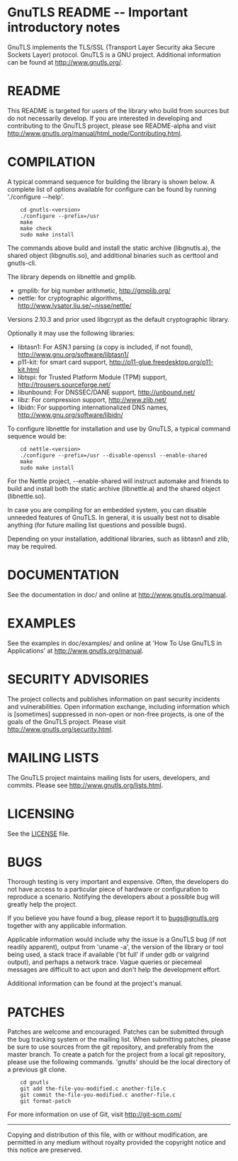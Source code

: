 GnuTLS README -- Important introductory notes
=============================================

GnuTLS implements the TLS/SSL (Transport Layer Security aka Secure
Sockets Layer) protocol.  GnuTLS is a GNU project.  Additional
information can be found at <http://www.gnutls.org/>.


README
======

This README is targeted for users of the library who build from
sources but do not necessarily develop.  If you are interested
in developing and contributing to the GnuTLS project, please
see README-alpha and visit
http://www.gnutls.org/manual/html_node/Contributing.html.


COMPILATION
===========

A typical command sequence for building the library is shown below.
A complete list of options available for configure can be found
by running './configure --help'.

```
    cd gnutls-<version>
    ./configure --prefix=/usr
    make
    make check
    sudo make install
```

The commands above build and install the static archive (libgnutls.a),
the shared object (libgnutls.so), and additional binaries such as certtool 
and gnutls-cli.

The library depends on libnettle and gmplib. 
* gmplib: for big number arithmetic, http://gmplib.org/
* nettle: for cryptographic algorithms, http://www.lysator.liu.se/~nisse/nettle/

Versions 2.10.3 and prior used libgcrypt as the default cryptographic library.

Optionally it may use the following libraries:
* libtasn1: For ASN.1 parsing (a copy is included, if not found), http://www.gnu.org/software/libtasn1/
* p11-kit: for smart card support, http://p11-glue.freedesktop.org/p11-kit.html
* libtspi: for Trusted Platform Module (TPM) support, http://trousers.sourceforge.net/
* libunbound: For DNSSEC/DANE support, http://unbound.net/
* libz: For compression support, http://www.zlib.net/
* libidn: For supporting internationalized DNS names, http://www.gnu.org/software/libidn/

To configure libnettle for installation and use by GnuTLS, a typical
command sequence would be:

```
    cd nettle-<version>
    ./configure --prefix=/usr --disable-openssl --enable-shared
    make
    sudo make install
```

For the Nettle project, --enable-shared will instruct automake and
friends to build and install both the static archive (libnettle.a)
and the shared object (libnettle.so).

In case you are compiling for an embedded system, you can disable
unneeded features of GnuTLS.  In general, it is usually best not to
disable anything (for future mailing list questions and possible bugs).

Depending on your installation, additional libraries, such as libtasn1
and zlib, may be required.


DOCUMENTATION
=============

See the documentation in doc/ and online at
http://www.gnutls.org/manual.


EXAMPLES
========

See the examples in doc/examples/ and online at 'How To Use GnuTLS in
Applications' at http://www.gnutls.org/manual.


SECURITY ADVISORIES
===================

The project collects and publishes information on past security
incidents and vulnerabilities.  Open information exchange, including
information which is [sometimes] suppressed in non-open or non-free
projects, is one of the goals of the GnuTLS project.  Please visit
http://www.gnutls.org/security.html.


MAILING LISTS
=============

The GnuTLS project maintains mailing lists for users, developers, and
commits.  Please see http://www.gnutls.org/lists.html.


LICENSING
=========

See the [LICENSE](LICENSE) file.


BUGS
====

Thorough testing is very important and expensive.  Often, the 
developers do not have access to a particular piece of hardware or 
configuration to reproduce a scenario.  Notifying the developers about a 
possible bug will greatly help the project.  

If you believe you have found a bug, please report it to bugs@gnutls.org
together with any applicable information. 

Applicable information would include why the issue is a GnuTLS bug (if
not readily apparent), output from 'uname -a', the version of the library or
tool being used, a stack trace if available ('bt full' if under gdb or
valgrind output), and perhaps a network trace.  Vague queries or piecemeal 
messages are difficult to act upon and don't help the development effort.

Additional information can be found at the project's manual.


PATCHES
=======

Patches are welcome and encouraged. Patches can be submitted through the 
bug tracking system or the mailing list.  When submitting patches, please 
be sure to use sources from the git repository, and preferably from the 
master branch.  To create a patch for the project from a local git repository, 
please use the following commands. 'gnutls' should be the local directory 
of a previous git clone.

```
    cd gnutls
    git add the-file-you-modified.c another-file.c
    git commit the-file-you-modified.c another-file.c
    git format-patch
```

For more information on use of Git, visit http://git-scm.com/

----------------------------------------------------------------------
Copying and distribution of this file, with or without modification,
are permitted in any medium without royalty provided the copyright
notice and this notice are preserved.
